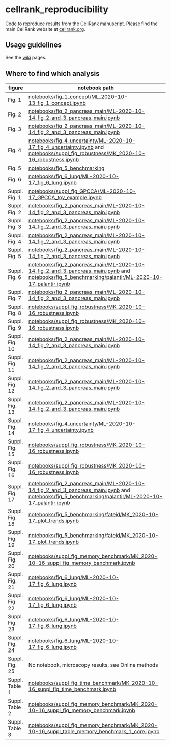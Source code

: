 # cellrank_reproducibility
Code to reproduce results from the CellRank manuscript. Please find the main CellRank website at [cellrank.org](https://cellrank.org).

## Usage guidelines
See the [wiki](https://github.com/theislab/cellrank_reproducibility/wiki) pages.

## Where to find which analysis
figure         | notebook path     
---------------| ---------------
| Fig. 1 | [notebooks/fig_1_concept/ML_2020-10-13_fig_1_concept.ipynb](notebooks/fig_1_concept/ML_2020-10-13_fig_1_concept.ipynb) |
| Fig. 2 | [notebooks/fig_2_pancreas_main/ML-2020-10-14_fig_2_and_3_pancreas_main.ipynb](notebooks/fig_2_pancreas_main/ML-2020-10-14_fig_2_and_3_pancreas_main.ipynb) |
| Fig. 3 | [notebooks/fig_2_pancreas_main/ML-2020-10-14_fig_2_and_3_pancreas_main.ipynb](notebooks/fig_2_pancreas_main/ML-2020-10-14_fig_2_and_3_pancreas_main.ipynb) |
| Fig. 4 | [notebooks/fig_4_uncertainty/ML-2020-10-17_fig_4_uncertainty.ipynb](notebooks/fig_4_uncertainty/ML-2020-10-17_fig_4_uncertainty.ipynb) and [notebooks/suppl_fig_robustness/MK_2020-10-16_robustness.ipynb](notebooks/suppl_fig_robustness/MK_2020-10-16_robustness.ipynb)|
| Fig. 5 | [notebooks/fig_5_benchmarking](notebooks/fig_5_benchmarking) |
| Fig. 6 | [notebooks/fig_6_lung/ML-2020-10-17_fig_6_lung.ipynb](notebooks/fig_6_lung/ML-2020-10-17_fig_6_lung.ipynb) |
| Suppl. Fig. 1 | [notebooks/suppl_fig_GPCCA/ML-2020-10-17_GPCCA_toy_example.ipynb](notebooks/suppl_fig_GPCCA/ML-2020-10-17_GPCCA_toy_example.ipynb) |
| Suppl. Fig. 2 | [notebooks/fig_2_pancreas_main/ML-2020-10-14_fig_2_and_3_pancreas_main.ipynb](notebooks/fig_2_pancreas_main/ML-2020-10-14_fig_2_and_3_pancreas_main.ipynb) |
| Suppl. Fig. 3 | [notebooks/fig_2_pancreas_main/ML-2020-10-14_fig_2_and_3_pancreas_main.ipynb](notebooks/fig_2_pancreas_main/ML-2020-10-14_fig_2_and_3_pancreas_main.ipynb) |
| Suppl. Fig. 4 | [notebooks/fig_2_pancreas_main/ML-2020-10-14_fig_2_and_3_pancreas_main.ipynb](notebooks/fig_2_pancreas_main/ML-2020-10-14_fig_2_and_3_pancreas_main.ipynb) |
| Suppl. Fig. 5 | [notebooks/fig_2_pancreas_main/ML-2020-10-14_fig_2_and_3_pancreas_main.ipynb](notebooks/fig_2_pancreas_main/ML-2020-10-14_fig_2_and_3_pancreas_main.ipynb) |
| Suppl. Fig. 6 | [notebooks/fig_2_pancreas_main/ML-2020-10-14_fig_2_and_3_pancreas_main.ipynb](notebooks/fig_2_pancreas_main/ML-2020-10-14_fig_2_and_3_pancreas_main.ipynb)  and [notebooks/fig_5_benchmarking/palantir/ML-2020-10-17_palantir.ipynb](notebooks/fig_5_benchmarking/palantir/ML-2020-10-17_palantir.ipynb)|
| Suppl. Fig. 7 | [notebooks/fig_2_pancreas_main/ML-2020-10-14_fig_2_and_3_pancreas_main.ipynb](notebooks/fig_2_pancreas_main/ML-2020-10-14_fig_2_and_3_pancreas_main.ipynb ) |
| Suppl. Fig. 8 | [notebooks/suppl_fig_robustness/MK_2020-10-16_robustness.ipynb](notebooks/suppl_fig_robustness/MK_2020-10-16_robustness.ipynb) |
| Suppl. Fig. 9 | [notebooks/suppl_fig_robustness/MK_2020-10-16_robustness.ipynb](notebooks/suppl_fig_robustness/MK_2020-10-16_robustness.ipynb) |
| Suppl. Fig. 10 | [notebooks/fig_2_pancreas_main/ML-2020-10-14_fig_2_and_3_pancreas_main.ipynb](notebooks/fig_2_pancreas_main/ML-2020-10-14_fig_2_and_3_pancreas_main.ipynb) |
| Suppl. Fig. 11 | [notebooks/fig_2_pancreas_main/ML-2020-10-14_fig_2_and_3_pancreas_main.ipynb](notebooks/fig_2_pancreas_main/ML-2020-10-14_fig_2_and_3_pancreas_main.ipynb) |
| Suppl. Fig. 12 | [notebooks/fig_2_pancreas_main/ML-2020-10-14_fig_2_and_3_pancreas_main.ipynb](notebooks/fig_2_pancreas_main/ML-2020-10-14_fig_2_and_3_pancreas_main.ipynb) |
| Suppl. Fig. 13 | [notebooks/fig_2_pancreas_main/ML-2020-10-14_fig_2_and_3_pancreas_main.ipynb](notebooks/fig_2_pancreas_main/ML-2020-10-14_fig_2_and_3_pancreas_main.ipynb) |
| Suppl. Fig. 14 | [notebooks/fig_4_uncertainty/ML-2020-10-17_fig_4_uncertainty.ipynb](notebooks/fig_4_uncertainty/ML-2020-10-17_fig_4_uncertainty.ipynb) |
| Suppl. Fig. 15 | [notebooks/suppl_fig_robustness/MK_2020-10-16_robustness.ipynb](notebooks/suppl_fig_robustness/MK_2020-10-16_robustness.ipynb) |
| Suppl. Fig. 16 | [notebooks/suppl_fig_robustness/MK_2020-10-16_robustness.ipynb](notebooks/suppl_fig_robustness/MK_2020-10-16_robustness.ipynb) |
| Suppl. Fig. 17 | [notebooks/fig_2_pancreas_main/ML-2020-10-14_fig_2_and_3_pancreas_main.ipynb](notebooks/fig_2_pancreas_main/ML-2020-10-14_fig_2_and_3_pancreas_main.ipynb) and [notebooks/fig_5_benchmarking/palantir/ML-2020-10-17_palantir.ipynb](notebooks/fig_5_benchmarking/palantir/ML-2020-10-17_palantir.ipynb)|
| Suppl. Fig. 18 | [notebooks/fig_5_benchmarking/fateid/MK_2020-10-17_plot_trends.ipynb](notebooks/fig_5_benchmarking/fateid/MK_2020-10-17_plot_trends.ipynb) |
| Suppl. Fig. 19 | [notebooks/fig_5_benchmarking/fateid/MK_2020-10-17_plot_trends.ipynb](notebooks/fig_5_benchmarking/fateid/MK_2020-10-17_plot_trends.ipynb) |
| Suppl. Fig. 20 | [notebooks/suppl_fig_memory_benchmark/MK_2020-10-16_suppl_fig_memory_benchmark.ipynb](notebooks/suppl_fig_memory_benchmark/MK_2020-10-16_suppl_fig_memory_benchmark.ipynb) |
| Suppl. Fig. 21 | [notebooks/fig_6_lung/ML-2020-10-17_fig_6_lung.ipynb](notebooks/fig_6_lung/ML-2020-10-17_fig_6_lung.ipynb) |
| Suppl. Fig. 22 | [notebooks/fig_6_lung/ML-2020-10-17_fig_6_lung.ipynb](notebooks/fig_6_lung/ML-2020-10-17_fig_6_lung.ipynb)  |
| Suppl. Fig. 23 | [notebooks/fig_6_lung/ML-2020-10-17_fig_6_lung.ipynb](notebooks/fig_6_lung/ML-2020-10-17_fig_6_lung.ipynb)  |
| Suppl. Fig. 24 | [notebooks/fig_6_lung/ML-2020-10-17_fig_6_lung.ipynb](notebooks/fig_6_lung/ML-2020-10-17_fig_6_lung.ipynb)  |
| Suppl. Fig. 25 | No notebook, microscopy results, see Online methods |
| Suppl. Table 1 | [notebooks/suppl_fig_time_benchmark/MK_2020-10-16_suppl_fig_time_benchmark.ipynb](notebooks/suppl_fig_time_benchmark/MK_2020-10-16_suppl_fig_time_benchmark.ipynb) |
| Suppl. Table 2 | [notebooks/suppl_fig_memory_benchmark/MK_2020-10-16_suppl_fig_memory_benchmark.ipynb](notebooks/suppl_fig_memory_benchmark/MK_2020-10-16_suppl_fig_memory_benchmark.ipynb) |
| Suppl. Table 3 | [notebooks/suppl_fig_memory_benchmark/MK_2020-10-16_suppl_table_memory_benchmark_1_core.ipynb](notebooks/suppl_fig_memory_benchmark/MK_2020-10-16_suppl_table_memory_benchmark_1_core.ipynb) |
